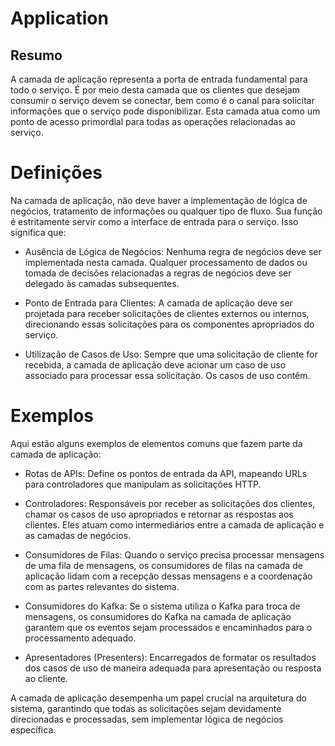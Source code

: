 # Application

## Resumo

A camada de aplicação representa a porta de entrada fundamental para todo o serviço. É por meio desta camada que os clientes que desejam consumir o serviço devem se conectar, bem como é o canal para solicitar informações que o serviço pode disponibilizar. Esta camada atua como um ponto de acesso primordial para todas as operações relacionadas ao serviço.

# Definições

Na camada de aplicação, não deve haver a implementação de lógica de negócios, tratamento de informações ou qualquer tipo de fluxo. Sua função é estritamente servir como a interface de entrada para o serviço. Isso significa que:

- Ausência de Lógica de Negócios: Nenhuma regra de negócios deve ser implementada nesta camada. Qualquer processamento de dados ou tomada de decisões relacionadas a regras de negócios deve ser delegado às camadas subsequentes.

- Ponto de Entrada para Clientes: A camada de aplicação deve ser projetada para receber solicitações de clientes externos ou internos, direcionando essas solicitações para os componentes apropriados do serviço.

- Utilização de Casos de Uso: Sempre que uma solicitação de cliente for recebida, a camada de aplicação deve acionar um caso de uso associado para processar essa solicitação. Os casos de uso contêm.

# Exemplos

Aqui estão alguns exemplos de elementos comuns que fazem parte da camada de aplicação:

- Rotas de APIs: Define os pontos de entrada da API, mapeando URLs para controladores que manipulam as solicitações HTTP.

- Controladores: Responsáveis por receber as solicitações dos clientes, chamar os casos de uso apropriados e retornar as respostas aos clientes. Eles atuam como intermediários entre a camada de aplicação e as camadas de negócios.

- Consumidores de Filas: Quando o serviço precisa processar mensagens de uma fila de mensagens, os consumidores de filas na camada de aplicação lidam com a recepção dessas mensagens e a coordenação com as partes relevantes do sistema.

- Consumidores do Kafka: Se o sistema utiliza o Kafka para troca de mensagens, os consumidores do Kafka na camada de aplicação garantem que os eventos sejam processados e encaminhados para o processamento adequado.

- Apresentadores (Presenters): Encarregados de formatar os resultados dos casos de uso de maneira adequada para apresentação ou resposta ao cliente.

A camada de aplicação desempenha um papel crucial na arquitetura do sistema, garantindo que todas as solicitações sejam devidamente direcionadas e processadas, sem implementar lógica de negócios específica.